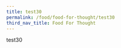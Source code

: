 ```yaml
---
title: test30
permalink: /food/food-for-thought/test30
third_nav_title: Food For Thought
---
```

test30